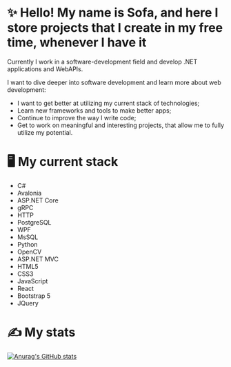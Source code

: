 # ✨ Hello! My name is Sofa, and here I store projects that I create in my free time, whenever I have it 
Currently I work in a software-development field and develop .NET applications and WebAPIs.

I want to dive deeper into software development and learn more about web development:
- I want to get better at utilizing my current stack of technologies;
- Learn new frameworks and tools to make better apps;
- Continue to improve the way I write code;
- Get to work on meaningful and interesting projects, that allow me to fully utilize my potential.
# 🖥️ My current stack 
- C#
- Avalonia
- ASP.NET Core
- gRPC
- HTTP
- PostgreSQL
- WPF
- MsSQL
- Python
- OpenCV
- ASP.NET MVC
- HTML5
- CSS3
- JavaScript
- React
- Bootstrap 5
- JQuery
# ✍️ My stats
[![Anurag's GitHub stats](https://github-readme-stats.vercel.app/api?username=SMToad)](https://github.com/anuraghazra/github-readme-stats)
